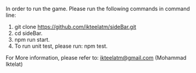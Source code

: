 
In order to run the game. Please run the following commands in command line:

1. git clone https://github.com/ikteelatm/sideBar.git
2. cd sideBar.
3. npm run start.
3. To run unit test, please run: npm test.

For More information, please refer to: ikteelatm@gmail.com  (Mohammad Iktelat) 
